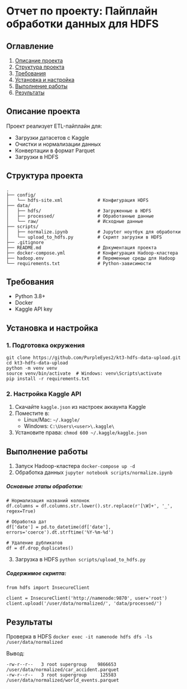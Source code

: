 # Отчет по проекту: Пайплайн обработки данных для HDFS

## Оглавление
1. [Описание проекта](#описание-проекта)
2. [Структура проекта](#структура-проекта)
3. [Требования](#требования)
4. [Установка и настройка](#установка-и-настройка)
5. [Выполнение работы](#выполнение-работы)
6. [Результаты](#результаты)

## Описание проекта
Проект реализует ETL-пайплайн для:
- Загрузки датасетов с Kaggle
- Очистки и нормализации данных
- Конвертации в формат Parquet
- Загрузки в HDFS

## Структура проекта
```
.
├── config/
│   └── hdfs-site.xml             # Конфигурация HDFS
├── data/                         
│   ├── hdfs/                     # Загруженные в HDFS
│   ├── processed/                # Обработанные данные
│   └── raw/                      # Исходные данные
├── scripts/                      
│   ├── normalize.ipynb           # Jupyter ноутбук для обработки
│   └── upload_to_hdfs.py         # Скрипт загрузки в HDFS
├── .gitignore                    
├── README.md                     # Документация проекта
├── docker-compose.yml            # Конфигурация Hadoop-кластера
├── hadoop.env                    # Переменные среды для Hadoop
└── requirements.txt              # Python-зависимости

```

## Требования
- Python 3.8+
- Docker
- Kaggle API key

## Установка и настройка
### 1. Подготовка окружения
```
git clone https://github.com/PurpleEyes2/kt3-hdfs-data-upload.git
cd kt3-hdfs-data-upload
python -m venv venv
source venv/bin/activate  # Windows: venv\Scripts\activate
pip install -r requirements.txt
```
### 2. Настройка Kaggle API
1. Скачайте ```kaggle.json``` из настроек аккаунта Kaggle
2. Поместите в:
   - Linux/Mac: ```~/.kaggle/```
   - Windows: ```C:\Users\<user>\.kaggle\```
3. Установите права:
```chmod 600 ~/.kaggle/kaggle.json```

## Выполнение работы
1. Запуск Hadoop-кластера
```docker-compose up -d```
2. Обработка данных
```jupyter notebook scripts/normalize.ipynb```
##### Основные этапы обработки:
```
# Нормализация названий колонок
df.columns = df.columns.str.lower().str.replace(r'[\W]+', '_', regex=True)

# Обработка дат
df['date'] = pd.to_datetime(df['date'], errors='coerce').dt.strftime('%Y-%m-%d')

# Удаление дубликатов
df = df.drop_duplicates()
```
3. Загрузка в HDFS
```python scripts/upload_to_hdfs.py```
##### Содержимое скрипта:
```
from hdfs import InsecureClient

client = InsecureClient('http://namenode:9870', user='root')
client.upload('/user/data/normalized/', 'data/processed/')
```

## Результаты
Проверка в HDFS
```docker exec -it namenode hdfs dfs -ls /user/data/normalized```

Вывод:
```
-rw-r--r--   3 root supergroup    9866653 /user/data/normalized/car_accident.parquet
-rw-r--r--   3 root supergroup     125583 /user/data/normalized/world_events.parquet
```
